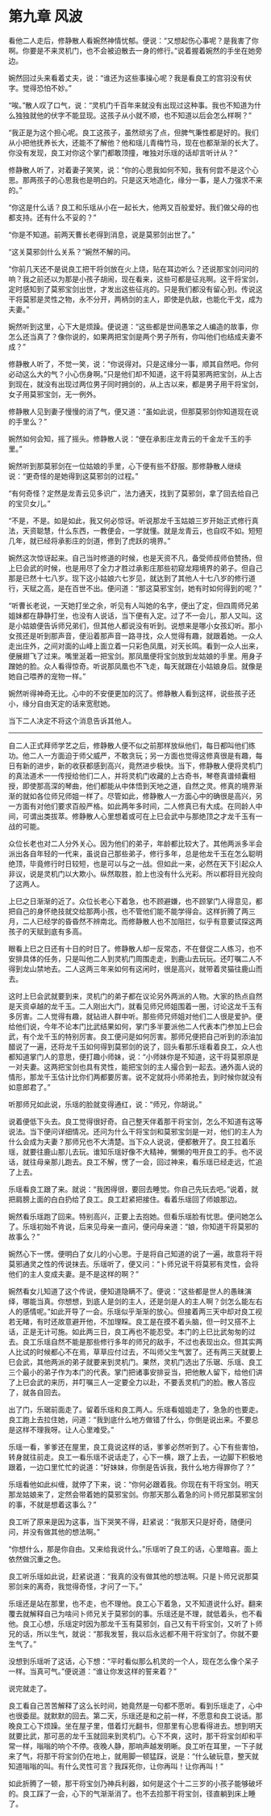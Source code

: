 # 第九章 风波

看他二人走后，修静散人看婉然神情忧郁。便说：“又想起伤心事呢？是我害了你啊。你要是不来灵机门，也不会被迫散去一身的修行。”说着握着婉然的手坐在她旁边。

婉然回过头来看着丈夫，说：“谁还为这些事操心呢？我是看良工的宫羽没有伏字。觉得恐怕不妙。”

“唉。”散人叹了口气，说：“灵机门千百年来就没有出现过这种事。我也不知道为什么独独就他的伏字不能显现。这孩子从小就不顺，也不知道以后会怎么样啊？”

“我正是为这个担心呢。良工这孩子，虽然顽劣了点，但脾气秉性都是好的。我们从小把他抚养长大，还能不了解他？他和瑶儿青梅竹马，现在也都渐渐的长大了。你没有发现，良工对你这个掌门都敢顶撞，唯独对乐瑶的话却言听计从？”

修静散人听了，对着妻子笑笑，说：“你的心思我如何不知，我有何尝不是这个心思。那两孩子的心思我也是明白的。只是这天地造化，缘分一事，是人力强求不来的。”

“你这是什么话？良工和乐瑶从小在一起长大，他两又百般爱好。我们做父母的也都支持。还有什么不妥的？”

“你是不知道。前两天曹长老得到消息，说是莫邪剑出世了。”

“这关莫邪剑什么关系？”婉然不解的问。

“你前几天还不是说良工把干将剑放在火上烧，贴在耳边听么？还说那宝剑问问的响？我之前还以为那是小孩子胡闹，现在看来，这些可都是征兆啊。这干将宝剑，定时感知到了莫邪宝剑出世，才发出这些征兆的。只是我们都没有留心到。传说这干将莫邪是灵性之物，永不分开，两柄剑的主人，即使是仇敌，也能化干戈，成为夫妻。”

婉然听到这里，心下大是烦躁。便说道：“这些都是世间愚笨之人编造的故事，你怎么还当真了？像你说的，如果两把宝剑是两个男子所有，你叫他们也结成夫妻不成？”

修静散人听了，不觉一笑，说：“你说得对。只是这缘分一事，顺其自然吧。你何必动这么大的气？小心伤身啊。”只是他们却不知道，这干将莫邪两把宝剑，从上古到现在，就没有出现过两位男子同时拥剑的，从上古以来，都是男子用干将宝剑，女子用莫邪宝剑，无一例外。

修静散人见到妻子慢慢的消了气，便又道：“虽如此说，但那莫邪剑你知道现在说的手里么？”

婉然如何会知，摇了摇头。修静散人说：“便在承影庄龙青云的千金龙千玉的手里。”

婉然听到那莫邪剑在一位姑娘的手里，心下便有些不舒服。那修静散人继续说：“更奇怪的是她得到这莫邪剑的过程。”

“有何奇怪？定然是龙青云见多识广，法力通天，找到了莫邪剑，拿了回去给自己的宝贝女儿。”

“不是，不是。如是如此，我又何必惊讶。听说那龙千玉姑娘三岁开始正式修行真法，天资聪慧，什么东西，一教便会，一学就懂。就是龙青云，也自叹不如。短短几年，就已经将承影庄的剑道，修到了虎跃的境界。”

婉然这次惊讶起来。自己当时修道的时候，也是天资不凡，备受师叔师伯赞扬，但上巳会武的时候，也是用尽了全力才胜过承影庄那些初窥龙翔境界的弟子。但自己那是已然十七八岁。现下这小姑娘六七岁见，就达到了其他人十七八岁的修行道行，天赋之高，是在百世不出。便问道：“那这莫邪宝剑，她有时如何得到的呢？”

“听曹长老说，一天她打坐之余，听见有人叫她的名字，便出了定，但四周师兄弟姐妹都在静静打坐，也没有人说话，当下便有入定。过了不一会儿，那人又叫。这是小姑娘便告诉师兄弟们，但其他人都说没有听到。说想来是哪小女孩幻听。那小女孩还是听到那声音，便沿着那声音一路寻找，众人觉得有趣，就跟着她。一众人走出庄外，之间对面的山峰上面立着一只彩色凤凰，对天长鸣。看到一众人出来，便展翅飞了过来。嘴里涎着一把宝剑。那凤凰便将宝剑放到龙姑娘的手里。用身子蹭她的脸。众人看得惊奇。听说那凤凰也不飞走，每天就跟在小姑娘身后。就像是她自己喂养的宠物一样。”

婉然听得神奇无比。心中的不安便更加的沉了。修静散人看到这样，说些孩子还小，缘分自由天定的话来宽慰她。

当下二人决定不将这个消息告诉其他人。

---

自二人正式拜师学艺之后，修静散人便不似之前那样放纵他们，每日都叫他们练功。他二人一方面迫于师父威严，不敢贪玩；另一方面也觉得这修真很是有趣，每日有新的进步，新的收获都感到高兴，竟然进步极快。当下，修静散人便将灵机门的真法道术一一传授给他们二人，并将灵机门收藏的上古奇书，琴卷真谱倾囊相授，即使那高深的琴曲，他们都能从中体悟到天地之道，自然之灵。修真的境界渐渐的就如各位师兄师姐一样了。尽管如此，修静散人一方面心中的确很是高兴，另一方面有对他们要求百般严格。如此两年多时间，二人修真已有大成。在同龄人中间，可谓出类拔萃。修静散人心里想着或可在上巳会武中与那绝顶之才龙千玉有一战的可能。

众位长老也对二人分外关心。因为他们的弟子，年龄都比较大了。其他两派多半会派出各自年轻的一代来，虽说自己那些弟子，修行多年，总是他龙千玉在怎么聪明绝顶，毕竟修行时日较短，也是可以与之一战。但如此一来，必然在天下引起众人非议，说是灵机门以大欺小。纵然取胜，脸上也没有什么光彩。所以都将目光投向了这两人。

上巳之日渐渐的近了。众位长老心下着急，也不顾避嫌，也不顾掌门人得意见，都把自己的身怀绝技就交给那两小孩，也不管他们能不能学得会。这样折腾了两三月，二人已经学的昏昏然不辨南北。而修静散人也不加阻拦，似乎有意要试探这两孩子的天赋到底有多高。

眼看上巳之日还有十日的时日了。修静散人却一反常态，不在督促二人练习，也不安排具体的任务，只是叫他二人到灵机门周围走走，到鹿山去玩玩。还叮嘱二人不得到龙山禁地去。二人这两三年来如何有这闲时，很是高兴，就带着灵猫往鹿山而去。

这时上巳会武就要到来，灵机门的弟子都在议论另外两派的人物。大家的热点自然是天资卓越的龙千玉。二人刚出大门，就看见师兄师姐围着一圈，讨论这龙千玉有多厉害。二人觉得有趣，就钻进人群中听。那些师兄师姐对他们二人很是爱护。便给他们说，今年不论本门比武结果如何，掌门多半要派他二人代表本门参加上巳会武，有个龙千玉的特别厉害。良工便问是如何厉害。那师兄便把自己听到的添油加醋说了一遍，还将龙千玉如何得到莫邪剑的说了，回头看那乐瑶看着良工，众人也都知道掌门人的意思，便打趣小师妹，说：“小师妹你是不知道，这干将莫邪原是一对夫妻。这两把宝剑也具有灵性，能把宝剑的主人撮合到一起去。通外面人说的情形，那龙千玉估计比你们两都要厉害。说不定就将小师弟抢去，到时候你就没有如意郎君了。”

听那师兄如此说，乐瑶的脸就变得通红，说：“师兄，你胡说。”

说着便低下头去。良工觉得很好奇。自己整天伴着那干将宝剑，怎么不知道有这等说法。当下便问详细情况。还问为什么干将宝剑和莫邪宝剑是一对，他们的主人为什么会成为夫妻？那师兄也不大清楚。当下众人说说，便都散开了。良工拉着乐瑶，就要往鹿山那儿去玩。谁知乐瑶好像不大精神，懒懒的甩开良工的手。也不说话，就往母亲那儿跑去。良工不解，愣了一会，回过神来，看乐瑶已经走远，忙追了上去。

乐瑶看良工跟了来。就说：“我困得很，要回去睡觉。你自己先玩去吧。”说着，就把肩膀上面的白白扔给了良工。良工赶紧把接住。看着乐瑶回了师娘那边。

婉然看乐瑶跑了回来。特别高兴，正要上去抱她。但看乐瑶脸有忧思。便问她怎么了。乐瑶初始不肯说，后来见母亲一直问，便问母亲道：“娘，你知道干将莫邪的故事么？”

婉然心下一愣。便明白了女儿的小心思。于是将自己知道的说了一遍，故意将干将莫邪通灵之性的传说抹去。乐瑶听了，便又问：“卜师兄说干将莫邪有灵性，会将他们的主人变成夫妻。是不是这样的啊？”

婉然看女儿知道了这个传说，便知道隐瞒不了。便说：“这些都是世人的愚昧演绎，哪能当真。你想想，到底人是剑的主人，还是剑是人的主人啊？剑怎么能左右人的感情呢。”如此开导了一会。乐瑶似乎渐渐的放心。但接着两三天中却对良工视若无睹，有时还故意避开他，不加理睬。良工是在摸不着头脑，但一时又搭不上话，正是无计可施。如此两三日，良工再也不能忍受。本门的上巳比武匆匆的过去。良工乐瑶自然不能是那些修行多年的师兄的敌手，不过也表现出众。但其实两人比试的时候都心不在焉，草草应付过去，不叫师父生气罢了。还有两三天就要上巳会武，其他两派的弟子就要来到灵机门。果然，灵机门选出了乐琚、乐瑶、良工三个最小的弟子作为本门的代表。掌门把诸事安排妥当，把他散人留下，给他们讲了上巳会武的来历，并叮嘱三人一定要全力以赴，不要丢灵机门的脸。散人答应了，就各自回去。

出了门，乐琚前面走了。留着乐瑶和良工两人。乐瑶看姐姐走了，急急的也要走。良工跑上去拉住她，问道：“我到底什么地方做错了什么，你倒是说出来。不要总是这样不理我呀。让人心里难受。”

乐瑶一看，爹爹还在屋里，良工竟说这样的话，爹爹必然听到了。心下有些害怕，转身就往前走。良工一看乐瑶不说话走了，心下一横，跟了上去，一边脚下积极地跟着，一边口里忙忙的说道：“好妹妹，你倒是告诉我，我什么地方得罪你了？”

乐瑶看他如此纠缠，就停了下来，说：“你何必跟着我。你现在有干将宝剑。明天那龙姑娘来了，定然会带着她的莫邪宝剑。你那天那么着急的问卜师兄那莫邪宝剑的事，不就是想着这事么？”

良工听了原来是因为这事，当下哭笑不得，赶紧说：“我那天只是好奇，随便问问，并没有做其他的想法啊。”

“你想什么，那是你自由。又来给我说什么。”乐瑶听了良工的话，心里暗喜。面上依然做沉重之色。

良工听乐瑶如此说，赶紧说道：“我真的没有做其他的想法啊。只是卜师兄说那莫邪剑来的离奇，我觉得奇怪，才问了一下。”

乐瑶还是站在那里，也不走，也不理他。良工心下着急，又不知道说什么好。翻来覆去就解释自己为啥问卜师兄关于莫邪剑的事。乐瑶还是不理，就低着头，也不看他。良工心想，乐瑶定时因为那龙千玉有莫邪剑，自己又有干将宝剑，又听了卜师兄的话，所以生气，就说：“那我发誓，我以后永远都不用干将宝剑了。你就不要生气了。”

没想到乐瑶听了这话，心下想：“平时看似那么机灵的一个人，现在怎么像个呆子一样。当真可气。”便说道：“谁让你发这样的誓来着？”

说完就走了。

良工看自己苦苦解释了这么长时间，她竟然是一句都不愿听。看到乐瑶走了，心中也很委屈。就默默的回去。第二天，乐瑶还是和之前一样，不愿意和良工说话。那晚良工心下烦躁。坐在屋子里，借着灯光翻书，但那里有心思看得进去。想到明天就要比武，那可恶的龙千玉就回来到灵机门。心下不爽，这时，那干将宝剑却和平常一样，嗡嗡的响个不停。夜晚人静，那响声越发明晰。良工听在耳里，一下子就来了气，将那干将宝剑仍在地上，就用脚一顿猛踩，说是：“什么破玩意，整天就知道嗡嗡的叫。有什么灵性可言？我踩死你，让你再叫！让你再叫！”

如此折腾了一顿，那干将宝剑乃神兵利器，如何是这个十二三岁的小孩子能够破坏的。良工踩了一会，心下的气渐渐消了。也不去捡那干将宝剑，径直躺到床上睡了。